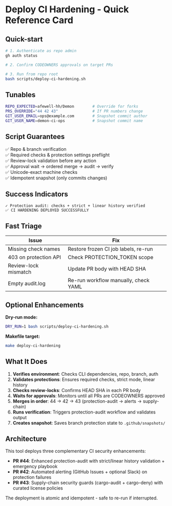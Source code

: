 # Deploy CI Hardening - Quick Reference Card

## Quick-start
```bash
# 1. Authenticate as repo admin
gh auth status

# 2. Confirm CODEOWNERS approvals on target PRs

# 3. Run from repo root
bash scripts/deploy-ci-hardening.sh
```

## Tunables
```bash
REPO_EXPECTED=afewell-hh/Demon        # Override for forks
PRS_OVERRIDE="44 42 43"               # If PR numbers change
GIT_USER_EMAIL=ops@example.com        # Snapshot commit author
GIT_USER_NAME=demon-ci-ops            # Snapshot commit name
```

## Script Guarantees
✅ Repo & branch verification  
✅ Required checks & protection settings preflight  
✅ Review-lock validation before any action  
✅ Approval wait → ordered merge → audit → verify  
✅ Unicode-exact machine checks  
✅ Idempotent snapshot (only commits changes)  

## Success Indicators
```
✓ Protection audit: checks + strict + linear history verified
✅ CI HARDENING DEPLOYED SUCCESSFULLY
```

## Fast Triage
| Issue | Fix |
|-------|-----|
| Missing check names | Restore frozen CI job labels, re-run |
| 403 on protection API | Check PROTECTION_TOKEN scope |
| Review-lock mismatch | Update PR body with HEAD SHA |
| Empty audit.log | Re-run workflow manually, check YAML |

## Optional Enhancements

**Dry-run mode:**
```bash
DRY_RUN=1 bash scripts/deploy-ci-hardening.sh
```

**Makefile target:**
```bash
make deploy-ci-hardening
```

## What It Does

1. **Verifies environment**: Checks CLI dependencies, repo, branch, auth
2. **Validates protections**: Ensures required checks, strict mode, linear history
3. **Checks review-locks**: Confirms HEAD SHA in each PR body
4. **Waits for approvals**: Monitors until all PRs are CODEOWNERS approved
5. **Merges in order**: 44 → 42 → 43 (protection-audit → alerts → supply-chain)
6. **Runs verification**: Triggers protection-audit workflow and validates output
7. **Creates snapshot**: Saves branch protection state to `.github/snapshots/`

## Architecture

This tool deploys three complementary CI security enhancements:

- **PR #44**: Enhanced protection-audit with strict/linear history validation + emergency playbook
- **PR #42**: Automated alerting (GitHub Issues + optional Slack) on protection failures  
- **PR #43**: Supply-chain security guards (cargo-audit + cargo-deny) with curated license policies

The deployment is atomic and idempotent - safe to re-run if interrupted.